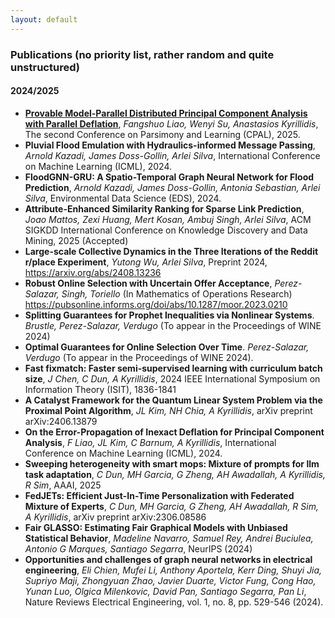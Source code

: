 ```yaml
---
layout: default
---
```


### Publications (no priority list, rather random and quite unstructured)

#### 2024/2025

+ **[Provable Model-Parallel Distributed Principal Component Analysis with Parallel Deflation](https://openreview.net/pdf?id=n3SpSUzGi0)**, *Fangshuo Liao, Wenyi Su, Anastasios Kyrillidis*, The second Conference on Parsimony and Learning (CPAL), 2025.
+ **Pluvial Flood Emulation with Hydraulics-informed Message Passing**, *Arnold Kazadi, James Doss-Gollin, Arlei Silva*, International Conference on Machine Learning (ICML), 2024.
+ **FloodGNN-GRU: A Spatio-Temporal Graph Neural Network for Flood Prediction**, *Arnold Kazadi, James Doss-Gollin, Antonia Sebastian, Arlei Silva*, Environmental Data Science (EDS), 2024.
+ **Attribute-Enhanced Similarity Ranking for Sparse Link Prediction**, *Joao Mattos, Zexi Huang, Mert Kosan, Ambuj Singh, Arlei Silva*, ACM SIGKDD International Conference on Knowledge Discovery and Data Mining, 2025 (Accepted)
+ **Large-scale Collective Dynamics in the Three Iterations of the Reddit r/place Experiment**, *Yutong Wu, Arlei Silva*, Preprint 2024, https://arxiv.org/abs/2408.13236
+ **Robust Online Selection with Uncertain Offer Acceptance**, *Perez-Salazar, Singh, Toriello* (In Mathematics of Operations Research) https://pubsonline.informs.org/doi/abs/10.1287/moor.2023.0210
+ **Splitting Guarantees for Prophet Inequalities via Nonlinear Systems**. *Brustle, Perez-Salazar, Verdugo* (To appear in the Proceedings of WINE 2024)
+ **Optimal Guarantees for Online Selection Over Time**. *Perez-Salazar, Verdugo* (To appear in the Proceedings of WINE 2024).
+ **Fast fixmatch: Faster semi-supervised learning with curriculum batch size**, *J Chen, C Dun, A Kyrillidis*, 2024 IEEE International Symposium on Information Theory (ISIT), 1836-1841
+ **A Catalyst Framework for the Quantum Linear System Problem via the Proximal Point Algorithm**, *JL Kim, NH Chia, A Kyrillidis*, arXiv preprint arXiv:2406.13879
+ **On the Error-Propagation of Inexact Deflation for Principal Component Analysis**, *F Liao, JL Kim, C Barnum, A Kyrillidis*, International Conference on Machine Learning (ICML), 2024.
+ **Sweeping heterogeneity with smart mops: Mixture of prompts for llm task adaptation**, *C Dun, MH Garcia, G Zheng, AH Awadallah, A Kyrillidis, R Sim*, ΑΑΑΙ, 2025
+ **FedJETs: Efficient Just-In-Time Personalization with Federated Mixture of Experts**, *C Dun, MH Garcia, G Zheng, AH Awadallah, R Sim, A Kyrillidis*, arXiv preprint arXiv:2306.08586
+ **Fair GLASSO: Estimating Fair Graphical Models with Unbiased Statistical Behavior**, *Madeline Navarro, Samuel Rey, Andrei Buciulea, Antonio G Marques, Santiago Segarra*, NeurIPS (2024)
+ **Opportunities and challenges of graph neural networks in electrical engineering**, *Eli Chien, Mufei Li, Anthony Aportela, Kerr Ding, Shuyi Jia, Supriyo Maji, Zhongyuan Zhao, Javier Duarte, Victor Fung, Cong Hao, Yunan Luo, Olgica Milenkovic, David Pan, Santiago Segarra, Pan Li*, Nature Reviews Electrical Engineering, vol. 1, no. 8, pp. 529-546 (2024).
